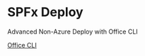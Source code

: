 # SPFx Deploy

Advanced Non-Azure Deploy with Office CLI

[Office CLI](https://pnp.github.io/office365-cli/cmd/spo/app/app-add/)
